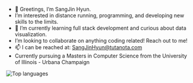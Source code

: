 - 👋 Greetings, I’m SangJin Hyun.
- I’m interested in distance running, programming, and developing new skills to the limits.
- 🌱 I’m currently learning full stack development and curious about data visualization. 
- I’m looking to collaborate on anything coding related! Reach out to me!
- 📫 I can be reached at: SangJinHyun@tutanota.com
- Currently pursuing a Masters in Computer Science from the University of Illinois - Urbana Champaign

![Top languages](https://github-readme-stats.vercel.app/api/top-langs/?username=SangJinHyun)

<!---
SangJinHyun/SangJinHyun is a ✨ special ✨ repository because its `README.md` (this file) appears on your GitHub profile.
You can click the Preview link to take a look at your changes.
--->
